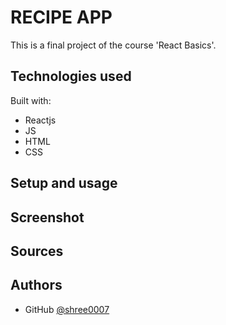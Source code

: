 # RECIPE APP

This is a final project of the course 'React Basics'.


## Technologies used

Built with: 
- Reactjs
- JS 
- HTML
- CSS


## Setup and usage

## Screenshot

## Sources 


## Authors
- GitHub [@shree0007](https://github.com/shree0007)
